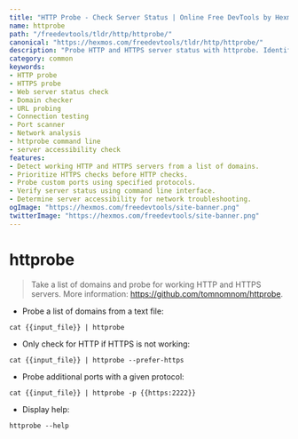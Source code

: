```yaml
---
title: "HTTP Probe - Check Server Status | Online Free DevTools by Hexmos"
name: httprobe
path: "/freedevtools/tldr/http/httprobe/"
canonical: "https://hexmos.com/freedevtools/tldr/http/httprobe/"
description: "Probe HTTP and HTTPS server status with httprobe. Identify working web servers and troubleshoot connection issues. Free online tool, no registration required."
category: common
keywords:
- HTTP probe
- HTTPS probe
- Web server status check
- Domain checker
- URL probing
- Connection testing
- Port scanner
- Network analysis
- httprobe command line
- server accessibility check
features:
- Detect working HTTP and HTTPS servers from a list of domains.
- Prioritize HTTPS checks before HTTP checks.
- Probe custom ports using specified protocols.
- Verify server status using command line interface.
- Determine server accessibility for network troubleshooting.
ogImage: "https://hexmos.com/freedevtools/site-banner.png"
twitterImage: "https://hexmos.com/freedevtools/site-banner.png"
---
```


# httprobe

> Take a list of domains and probe for working HTTP and HTTPS servers.
> More information: <https://github.com/tomnomnom/httprobe>.

- Probe a list of domains from a text file:

`cat {{input_file}} | httprobe`

- Only check for HTTP if HTTPS is not working:

`cat {{input_file}} | httprobe --prefer-https`

- Probe additional ports with a given protocol:

`cat {{input_file}} | httprobe -p {{https:2222}}`

- Display help:

`httprobe --help`
